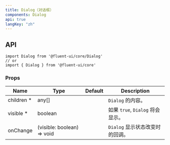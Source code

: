 ```yaml
---
title: Dialog（对话框）
components: Dialog
api: true
langKey: "zh"
---
```


## API

```
import Dialog from '@fluent-ui/core/Dialog'
// or
import { Dialog } from '@fluent-ui/core'
```

### Props

| Name | Type | Default | Description |
| --- | --- | --- | --- |
| children&nbsp;* | any[] |  | `Dialog` 的内容。 |
| visible&nbsp;* | boolean |  | 如果 `true`, `Dialog` 将会显示。 |
| onChange | (visible: boolean) => void |  | `Dialog` 显示状态改变时的回调。 |
